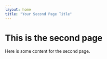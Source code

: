 ```yaml
---
layout: home
title: "Your Second Page Title"
---
```


# This is the second page
Here is some content for the second page.